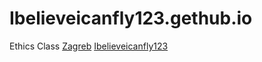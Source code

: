 # Ibelieveicanfly123.gethub.io
Ethics Class
[Zagreb](https://zagreb-ethf23.github.io/)
[Ibelieveicanfly123](Ibelieveicanfly123.github.io)
